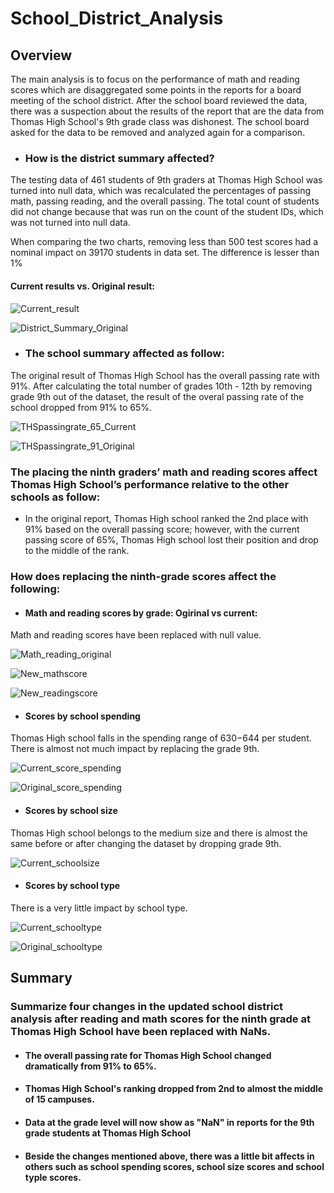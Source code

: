 # School_District_Analysis
## Overview
The main analysis is to focus on the performance of math and reading scores which are disaggregated some points in the reports for a board meeting of the school district. After the school board reviewed the data, there was a suspection about the results of the report that are the data from Thomas High School's 9th grade class was dishonest. The school board asked for the data to be removed and analyzed again for a comparison.

* ### How is the district summary affected?
The testing data of 461 students of 9th graders at Thomas High School was turned into null data, which was recalculated the percentages of passing math, passing reading, and the overall passing. The total count of students did not change because that was run on the count of the student IDs, which was not turned into null data.

When comparing the two charts, removing less than 500 test scores had a nominal impact on 39170 students in data set. The difference is lesser than 1%
#### Current results vs. Original result:
![Current_result](https://user-images.githubusercontent.com/100484606/162560870-8a11c189-a341-4a2f-8a98-8856d7f6aecc.JPG)

![District_Summary_Original](https://user-images.githubusercontent.com/100484606/162596587-9398c82c-4144-4ed5-9d67-b44655bc4c16.JPG)

* ### The school summary affected as follow:
The original result of Thomas High School has the overall passing rate with 91%. After calculating the total number of grades 10th - 12th by removing grade 9th out of the dataset, the result of the overal passing rate of the school dropped from 91% to 65%.

![THSpassingrate_65_Current](https://user-images.githubusercontent.com/100484606/162600406-ec25d458-bb29-4362-b8f6-7806b92cabee.JPG)

![THSpassingrate_91_Original](https://user-images.githubusercontent.com/100484606/162600414-daae1629-d059-4d3d-ac8d-cd9aa6017199.JPG)

### The placing the ninth graders’ math and reading scores affect Thomas High School’s performance relative to the other schools as follow:

* In the original report, Thomas High school ranked the 2nd place with 91% based on the overall passing score; however, with the current passing score of 65%, Thomas High school lost their position and drop to the middle of the rank.

### How does replacing the ninth-grade scores affect the following:
* #### Math and reading scores by grade: Ogirinal vs current:
Math and reading scores have been replaced with null value.

![Math_reading_original](https://user-images.githubusercontent.com/100484606/162601957-0a044222-bf1d-4328-a2f1-ac2c5cd5bdfc.JPG)

![New_mathscore](https://user-images.githubusercontent.com/100484606/162601964-cd588811-49f2-441e-bef4-c99444f8bf20.JPG)

![New_readingscore](https://user-images.githubusercontent.com/100484606/162601967-c8105f0d-de94-4951-91d6-941da98b55a0.JPG)

* #### Scores by school spending

Thomas High school falls in the spending range of $630-$644 per student. There is almost not much impact by replacing the grade 9th.

![Current_score_spending](https://user-images.githubusercontent.com/100484606/162601337-8f9d67e0-0ef9-497a-bfa9-745292287c45.JPG)

![Original_score_spending](https://user-images.githubusercontent.com/100484606/162601350-bab1cf2a-ae89-46f9-9f3c-9c04a761f044.JPG)

* #### Scores by school size
Thomas High school belongs to the medium size and there is almost the same before or after changing the dataset by dropping grade 9th.

![Current_schoolsize](https://user-images.githubusercontent.com/100484606/162601732-e4bae3c5-1146-4458-9fb0-333039965b00.JPG)


* #### Scores by school type
There is a very little impact by school type.

![Current_schooltype](https://user-images.githubusercontent.com/100484606/162601519-b71a6f75-2d2e-4c69-b29e-48b489c38d77.JPG)

![Original_schooltype](https://user-images.githubusercontent.com/100484606/162601529-0014aa55-f65c-41d9-bf58-22ddfddc1487.JPG)


## Summary

### Summarize four changes in the updated school district analysis after reading and math scores for the ninth grade at Thomas High School have been replaced with NaNs.

* #### The overall passing rate for Thomas High School changed dramatically from 91% to 65%.

* #### Thomas High School's ranking dropped from 2nd to almost the middle of 15 campuses.

* #### Data at the grade level will now show as "NaN" in reports for the 9th grade students at Thomas High School

* #### Beside the changes mentioned above, there was a little bit affects in others such as school spending scores, school size scores and school typle scores.
